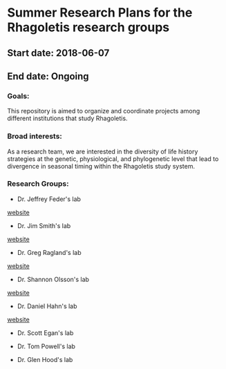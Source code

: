 # Summer Research Plans for the Rhagoletis research groups

## Start date: 2018-06-07
## End date: Ongoing

### Goals:

This repository is aimed to organize and coordinate projects among different institutions that study Rhagoletis. 

### Broad interests:

As a research team, we are interested in the diversity of life history strategies at the genetic, physiological, and phylogenetic level that lead to divergence in seasonal timing within the Rhagoletis study system. 

### Research Groups:

* Dr. Jeffrey Feder's lab

[website](https://federlab.nd.edu/)

* Dr. Jim Smith's lab

[website](https://msu.edu/user/jimsmith/)

* Dr. Greg Ragland's lab

[website](https://seasonaladaptation.org/)


* Dr. Shannon Olsson's lab

[website](https://nice.ncbs.res.in/)

* Dr. Daniel Hahn's lab

[website](http://entnemdept.ufl.edu/people-directory/daniel-hahn/)

* Dr. Scott Egan's lab

* Dr. Tom Powell's lab

* Dr. Glen Hood's lab
